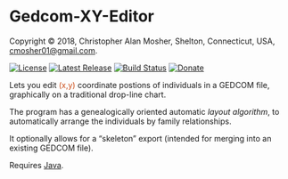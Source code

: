 # Gedcom-XY-Editor

Copyright © 2018, Christopher Alan Mosher, Shelton, Connecticut, USA, <cmosher01@gmail.com>.

[![License](https://img.shields.io/github/license/cmosher01/Gedcom-XY-Editor.svg)](https://www.gnu.org/licenses/gpl.html)
[![Latest Release](https://img.shields.io/github/release-pre/cmosher01/Gedcom-XY-Editor.svg)](https://github.com/cmosher01/Gedcom-XY-Editor/releases/latest)
[![Build Status](https://travis-ci.com/cmosher01/Gedcom-XY-Editor.svg?branch=master)](https://travis-ci.com/cmosher01/Gedcom-XY-Editor)
[![Donate](https://img.shields.io/badge/Donate-PayPal-green.svg)](https://www.paypal.com/cgi-bin/webscr?cmd=_s-xclick&hosted_button_id=CVSSQ2BWDCKQ2)

Lets you edit <span style="color: #cb4b16">(x,y)</span> coordinate postions of
individuals in a GEDCOM file, graphically on a traditional drop-line chart.

The program has a genealogically oriented automatic *layout algorithm*, to
automatically arrange the individuals by family relationships.

It optionally allows for a “skeleton” export (intended for merging into an
existing GEDCOM file).

Requires [Java](https://www.java.com).
